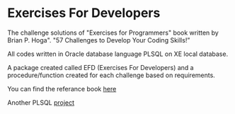 # Exercises For Developers
The challenge solutions of "Exercises for Programmers" book written by Brian P. Hoga". 
"57 Challenges to Develop Your Coding Skills!”

All codes written in Oracle database language PLSQL on XE local database.  

A package created called EFD (Exercises For Developers) and a procedure/function created for each challenge based on requirements.

You can find the referance book [here](https://books.google.com.tr/books?id=2A5QDwAAQBAJ)

Another PLSQL [project](https://github.com/ercanduman/Calculator_with_SOAP_webservices) 
